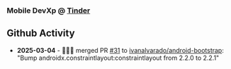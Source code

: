 ### Mobile DevXp @ [Tinder](https://medium.com/tinder)

## Github Activity
- **2025-03-04** - 🧑🏻‍💻 merged PR [#31](https://github.com/ivanalvarado/android-bootstrap/pull/31) to [ivanalvarado/android-bootstrap](https://github.com/ivanalvarado/android-bootstrap): "Bump androidx.constraintlayout:constraintlayout from 2.2.0 to 2.2.1"